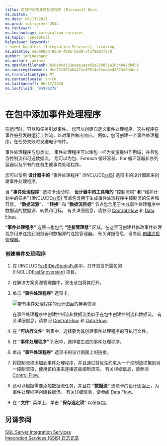 ```yaml
---
title: 向包中添加事件处理程序 |Microsoft Docs
ms.custom: ''
ms.date: 06/13/2017
ms.prod: sql-server-2014
ms.reviewer: ''
ms.technology: integration-services
ms.topic: conceptual
helpviewer_keywords:
- event handlers [Integration Services], creating
ms.assetid: 5e56885d-8658-480a-bed9-3f2f8003fd78
author: janinezhang
ms.author: janinez
ms.openlocfilehash: b20ebca153e9aa1eead2e288831a26c40e2dbd5d
ms.sourcegitcommit: 9ee72c507ab447ac69014a7eea4e43523a0a3ec4
ms.translationtype: MT
ms.contentlocale: zh-CN
ms.lasthandoff: 06/17/2020
ms.locfileid: "84926278"
---
```

# <a name="add-an-event-handler-to-a-package"></a>在包中添加事件处理程序
  在运行时，容器和任务引发事件。 您可以创建自定义事件处理程序，这些程序在事件被引发时运行工作流，以对事件做出响应。 例如，您可创建一个事件处理程序，在任务失败时发送电子邮件。  
  
 事件处理程序与包类似。 事件处理程序可以像包一样为变量提供作用域，并且包含控制流和可选数据流。 您可以为包、Foreach 循环容器、For 循环容器和序列容器以及所有的任务生成事件处理程序。  
  
 您可以使用 **设计器中的** “事件处理程序” [!INCLUDE[ssIS](../includes/ssis-md.md)] 选项卡的设计图面来创建事件处理程序。  
  
 当 **“事件处理程序”** 选项卡活动时， **设计器中的工具箱的** “控制流项” **和** “维护计划中的任务” [!INCLUDE[ssIS](../includes/ssis-md.md)] 节点包含用于生成事件处理程序中控制流的任务和容器。 **“数据流源”**、 **“转换”** 和 **“数据流目标”** 节点包含用于生成事件处理程序中数据流的数据源、转换和目标。 有关详细信息，请参阅 [Control Flow](control-flow/control-flow.md) 和 [Data Flow](data-flow/data-flow.md)。  
  
 **“事件处理程序”** 选项卡也包含 **“连接管理器”** 区域，在这里可创建并修改事件处理程序用来连接到服务器和数据源的连接管理器。 有关详细信息，请参阅 [创建连接管理器](../../2014/integration-services/create-connection-managers.md)。  
  
### <a name="to-create-an-event-handler"></a>创建事件处理程序  
  
1.  在 [!INCLUDE[ssBIDevStudioFull](../includes/ssbidevstudiofull-md.md)]中，打开包含所需包的 [!INCLUDE[ssISnoversion](../includes/ssisnoversion-md.md)] 项目。  
  
2.  在解决方案资源管理器中，双击该包将其打开。  
  
3.  单击 **“事件处理程序”** 选项卡。  
  
     ![带有事件处理程序的设计图面的屏幕快照](media/eventhandlers.gif "带有事件处理程序的设计图面的屏幕快照")  
  
     在事件处理程序中创建控制流和数据流类似于在包中创建控制流和数据流。 有关详细信息，请参阅 [Control Flow](control-flow/control-flow.md) 和 [Data Flow](data-flow/data-flow.md)。  
  
4.  在 **“可执行文件”** 列表中，选择要为其创建事件处理程序的可执行文件。  
  
5.  在 **“事件处理程序”** 列表中，选择要生成的事件处理程序。  
  
6.  单击 **“事件处理程序”** 选项卡的设计图面上的链接。  
  
7.  将控制流项添加到事件处理程序，并且通过将优先约束从一个控制流项拖到另一控制流项，使用该约束来连接这些控制流项。 有关详细信息，请参阅 [Control Flow](control-flow/control-flow.md)。  
  
8.  还可以根据需要添加数据流任务，并且在 **“数据流”** 选项卡的设计图面上，为事件处理程序创建数据流。 有关详细信息，请参阅 [Data Flow](data-flow/data-flow.md)。  
  
9. 在 **“文件”** 菜单上，单击 **“保存选定项”** 以保存包。  
  
## <a name="see-also"></a>另请参阅  
 [SQL Server Integration Services](../../2014/integration-services/sql-server-integration-services.md)   
 [Integration Services (SSIS) 日志记录](performance/integration-services-ssis-logging.md)  
  
  
